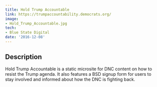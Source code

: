 ```yaml
---
title: Hold Trump Accountable
link: https://trumpaccountability.democrats.org/
image:
- Hold_Trump_Accountable.jpg
tech:
- Blue State Digital
date: '2016-12-08'
---
```


## Description
Hold Trump Accountable is a static microsite for DNC content on how to resist the Trump agenda. It also features a BSD signup form for users to stay involved and informed about how the DNC is fighting back.

